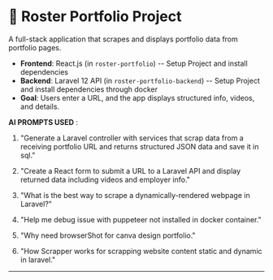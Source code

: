 # 🧩 Roster Portfolio Project

A full-stack application that scrapes and displays portfolio data from portfolio pages.

- **Frontend**: React.js (in `roster-portfolio`) 
   -- Setup Project and install dependencies 
- **Backend**: Laravel 12 API (in `roster-portfolio-backend`)
   -- Setup Project and install dependencies through docker 
- **Goal**: Users enter a URL, and the app displays structured info, videos, and details.



**AI PROMPTS USED** : 
 1. "Generate a Laravel controller with services that scrap data from a receiving portfolio URL and returns structured JSON data and save it in sql."

2. "Create a React form to submit a URL to a Laravel API and display returned data including videos and employer info."

3. "What is the best way to scrape a dynamically-rendered webpage in Laravel?"

4. "Help me debug issue with puppeteer not installed in docker container."

5. "Why need browserShot for canva design portfolio."

6. "How Scrapper works for scrapping website content static and dynamic in laravel."
---

